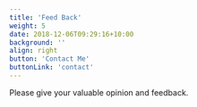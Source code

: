 ```yaml
---
title: 'Feed Back'
weight: 5
date: 2018-12-06T09:29:16+10:00
background: ''
align: right
button: 'Contact Me'
buttonLink: 'contact'
---
```


Please give your valuable opinion and feedback.
